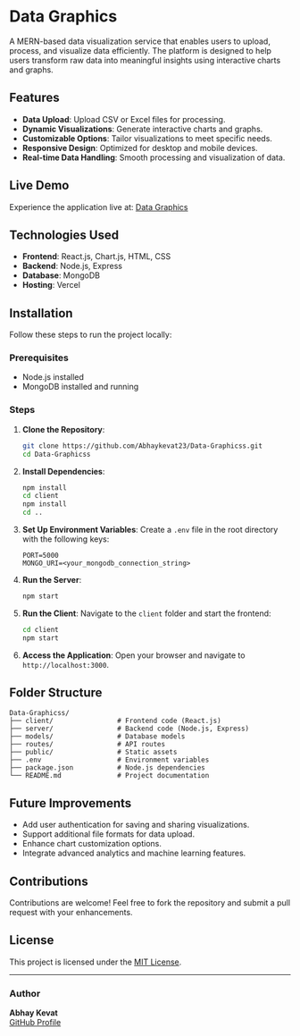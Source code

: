 # Data Graphics

A MERN-based data visualization service that enables users to upload, process, and visualize data efficiently. The platform is designed to help users transform raw data into meaningful insights using interactive charts and graphs.

## Features

- **Data Upload**: Upload CSV or Excel files for processing.
- **Dynamic Visualizations**: Generate interactive charts and graphs.
- **Customizable Options**: Tailor visualizations to meet specific needs.
- **Responsive Design**: Optimized for desktop and mobile devices.
- **Real-time Data Handling**: Smooth processing and visualization of data.

## Live Demo

Experience the application live at: [Data Graphics](https://data-graphicss-vercel.vercel.app/)

## Technologies Used

- **Frontend**: React.js, Chart.js, HTML, CSS
- **Backend**: Node.js, Express
- **Database**: MongoDB
- **Hosting**: Vercel

## Installation

Follow these steps to run the project locally:

### Prerequisites
- Node.js installed
- MongoDB installed and running

### Steps

1. **Clone the Repository**:
    ```bash
    git clone https://github.com/Abhaykevat23/Data-Graphicss.git
    cd Data-Graphicss
    ```

2. **Install Dependencies**:
    ```bash
    npm install
    cd client
    npm install
    cd ..
    ```

3. **Set Up Environment Variables**:
    Create a `.env` file in the root directory with the following keys:
    ```env
    PORT=5000
    MONGO_URI=<your_mongodb_connection_string>
    ```

4. **Run the Server**:
    ```bash
    npm start
    ```

5. **Run the Client**:
    Navigate to the `client` folder and start the frontend:
    ```bash
    cd client
    npm start
    ```

6. **Access the Application**:
    Open your browser and navigate to `http://localhost:3000`.

## Folder Structure

```
Data-Graphicss/
├── client/                # Frontend code (React.js)
├── server/                # Backend code (Node.js, Express)
├── models/                # Database models
├── routes/                # API routes
├── public/                # Static assets
├── .env                   # Environment variables
├── package.json           # Node.js dependencies
└── README.md              # Project documentation
```

## Future Improvements

- Add user authentication for saving and sharing visualizations.
- Support additional file formats for data upload.
- Enhance chart customization options.
- Integrate advanced analytics and machine learning features.

## Contributions

Contributions are welcome! Feel free to fork the repository and submit a pull request with your enhancements.

## License

This project is licensed under the [MIT License](LICENSE).

---

### Author

**Abhay Kevat**  
[GitHub Profile](https://github.com/Abhaykevat23)
